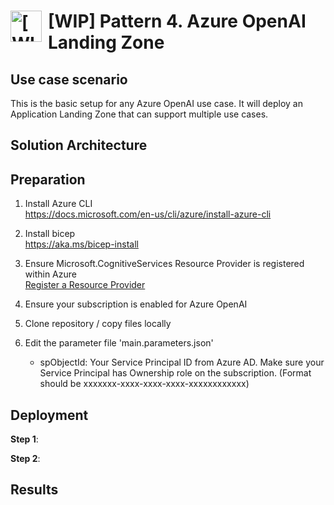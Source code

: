 # <img src ='https://airsblobstorage.blob.core.windows.net/airstream/bicep.png' alt="[WIP] Pattern 4. Azure OpenAI Landing Zone" width="50px" style="float: left; margin-right:10px;"> [WIP] Pattern 4. Azure OpenAI Landing Zone

## Use case scenario

This is the basic setup for any Azure OpenAI use case. It will deploy an Application Landing Zone that can support multiple use cases.

## Solution Architecture

## Preparation
1. Install Azure CLI  
https://docs.microsoft.com/en-us/cli/azure/install-azure-cli
1. Install bicep  
https://aka.ms/bicep-install
1. Ensure Microsoft.CognitiveServices Resource Provider is registered within Azure  
[Register a Resource Provider](https://learn.microsoft.com/en-us/azure/azure-resource-manager/management/resource-providers-and-types)
1. Ensure your subscription is enabled for Azure OpenAI
4. Clone repository / copy files locally

5. Edit the parameter file 'main.parameters.json'

    - spObjectId: Your Service Principal ID from Azure AD. Make sure your Service Principal has Ownership role on the subscription. (Format should be xxxxxxx-xxxx-xxxx-xxxx-xxxxxxxxxxxx)
## Deployment

**Step 1**: 

**Step 2**: 

## Results

